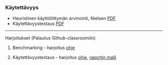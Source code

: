 ### Käytettävyys

- Heuristinen käyttöliittymän arvinointi, Nielsen [PDF](../docs/nielsen.pdf)
- Käytettävyystestaus [PDF](../docs/testaus_usability.pdf)

---
Harjoitukset (Palautus Github-classroomiin):

1. Benchmarking - harjoitus [ohje](../docs/benchmarking_harjoitustyo.pdf)

2. Käytettävyystestaus - harjoitus [ohje](../docs/kaytettavyystestaus_ohje.pdf), [raportin malli](../docs/kaytettavyystestaus_ohje_esim.pdf)